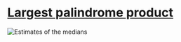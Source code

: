 # [Largest palindrome product][0]

![Estimates of the medians][1]

[0]: https://projecteuler.net/problem=4
[1]: https://cdn.jsdelivr.net/gh/japaric/euler_criterion.rs/plots/004.svg
